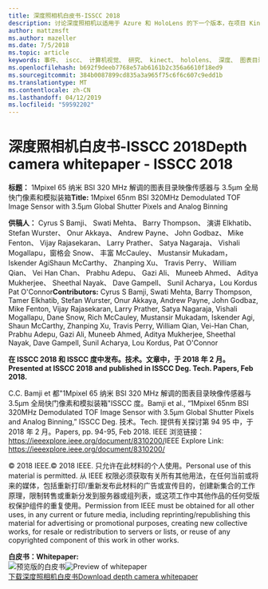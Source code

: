 ```yaml
---
title: 深度照相机白皮书-ISSCC 2018
description: 讨论深度照相机以适用于 Azure 和 HoloLens 的下一个版本，在项目 Kinect 中利用的技术白皮书。
author: mattzmsft
ms.author: mazeller
ms.date: 7/5/2018
ms.topic: article
keywords: 事件、 iscc、 计算机视觉、 研究、 kinect、 hololens、 深度、 图表目录
ms.openlocfilehash: b692f9deeb7768e57ab6161b2c356a6610f18ed9
ms.sourcegitcommit: 384b0087899cd835a3a965f75c6f6c607c9edd1b
ms.translationtype: MT
ms.contentlocale: zh-CN
ms.lasthandoff: 04/12/2019
ms.locfileid: "59592202"
---
```

# <a name="depth-camera-whitepaper---isscc-2018"></a><span data-ttu-id="dbf49-104">深度照相机白皮书-ISSCC 2018</span><span class="sxs-lookup"><span data-stu-id="dbf49-104">Depth camera whitepaper - ISSCC 2018</span></span>

<span data-ttu-id="dbf49-105">**标题：** 1Mpixel 65 纳米 BSI 320 MHz 解调的图表目录映像传感器与 3.5μm 全局快门像素和模拟装箱</span><span class="sxs-lookup"><span data-stu-id="dbf49-105">**Title:** 1Mpixel 65nm BSI 320MHz Demodulated TOF Image Sensor with 3.5μm Global Shutter Pixels and Analog Binning</span></span>

<span data-ttu-id="dbf49-106">**供稿人：** Cyrus S Bamji、 Swati Mehta、 Barry Thompson、 演讲 Elkhatib、 Stefan Wurster、 Onur Akkaya、 Andrew Payne、 John Godbaz、 Mike Fenton、 Vijay Rajasekaran、 Larry Prather、 Satya Nagaraja、 Vishali Mogallapu，窗格会 Snow、 丰富 McCauley、 Mustansir Mukadam，Iskender AgiShaun McCarthy、 Zhanping Xu、 Travis Perry、 William Qian、 Vei Han Chan、 Prabhu Adepu、 Gazi Ali、 Muneeb Ahmed、 Aditya Mukherjee、 Sheethal Nayak、 Dave Gampell、 Sunil Acharya，Lou Kordus Pat O'Connor</span><span class="sxs-lookup"><span data-stu-id="dbf49-106">**Contributors:** Cyrus S Bamji, Swati Mehta, Barry Thompson, Tamer Elkhatib, Stefan Wurster, Onur Akkaya, Andrew Payne, John Godbaz, Mike Fenton, Vijay Rajasekaran, Larry Prather, Satya Nagaraja, Vishali Mogallapu, Dane Snow, Rich McCauley, Mustansir Mukadam, Iskender Agi, Shaun McCarthy, Zhanping Xu, Travis Perry, William Qian, Vei-Han Chan, Prabhu Adepu, Gazi Ali, Muneeb Ahmed, Aditya Mukherjee, Sheethal Nayak, Dave Gampell, Sunil Acharya, Lou Kordus, Pat O'Connor</span></span>

<span data-ttu-id="dbf49-107">**在 ISSCC 2018 和 ISSCC 度中发布。技术。文章中，于 2018 年 2 月。**</span><span class="sxs-lookup"><span data-stu-id="dbf49-107">**Presented at ISSCC 2018 and published in ISSCC Deg. Tech. Papers, Feb 2018.**</span></span>

<span data-ttu-id="dbf49-108">C.</span><span class="sxs-lookup"><span data-stu-id="dbf49-108">C.</span></span> <span data-ttu-id="dbf49-109">Bamji et 都"1Mpixel 65 纳米 BSI 320 MHz 解调的图表目录映像传感器与 3.5μm 全局快门像素和模拟装箱"ISSCC 度。</span><span class="sxs-lookup"><span data-stu-id="dbf49-109">Bamji et al., “1Mpixel 65nm BSI 320MHz Demodulated TOF Image Sensor with 3.5μm Global Shutter Pixels and Analog Binning,” ISSCC Deg.</span></span> <span data-ttu-id="dbf49-110">技术。</span><span class="sxs-lookup"><span data-stu-id="dbf49-110">Tech.</span></span> <span data-ttu-id="dbf49-111">提供有关探讨第 94 95 中，于 2018 年 2 月。</span><span class="sxs-lookup"><span data-stu-id="dbf49-111">Papers, pp. 94-95, Feb 2018.</span></span> <span data-ttu-id="dbf49-112">IEEE 浏览链接： https://ieeexplore.ieee.org/document/8310200/</span><span class="sxs-lookup"><span data-stu-id="dbf49-112">IEEE Explore Link: https://ieeexplore.ieee.org/document/8310200/</span></span>

<span data-ttu-id="dbf49-113">© 2018 IEEE.</span><span class="sxs-lookup"><span data-stu-id="dbf49-113">© 2018 IEEE.</span></span> <span data-ttu-id="dbf49-114">只允许在此材料的个人使用。</span><span class="sxs-lookup"><span data-stu-id="dbf49-114">Personal use of this material is permitted.</span></span> <span data-ttu-id="dbf49-115">从 IEEE 权限必须获取有关所有其他用法，在任何当前或将来的媒体，包括重新打印/重新发布此材料的广告或宣传目的，创建新集合的工作原理，限制转售或重新分发到服务器或组列表，或这项工作中其他作品的任何受版权保护组件的重复使用。</span><span class="sxs-lookup"><span data-stu-id="dbf49-115">Permission from IEEE must be obtained for all other uses, in any current or future media, including reprinting/republishing this material for advertising or promotional purposes, creating new collective works, for resale or redistribution to servers or lists, or reuse of any copyrighted component of this work in other works.</span></span>

<span data-ttu-id="dbf49-116">**白皮书：**</span><span class="sxs-lookup"><span data-stu-id="dbf49-116">**Whitepaper:**</span></span><br>
<span data-ttu-id="dbf49-117">![预览版的白皮书](images/depth-camera-isscc.PNG)</span><span class="sxs-lookup"><span data-stu-id="dbf49-117">![Preview of whitepaper](images/depth-camera-isscc.PNG)</span></span><br>
[<span data-ttu-id="dbf49-118">下载深度照相机白皮书</span><span class="sxs-lookup"><span data-stu-id="dbf49-118">Download depth camera whitepaper</span></span>](images/Depth-Camera-ISSCC-2018.pdf)
